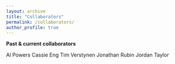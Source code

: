 ```yaml
---
layout: archive
title: "Collaborators"
permalink: /collaborators/
author_profile: true
---
```


**Past \& current collaborators**

Al Powers
Cassie Eng
Tim Verstynen 
Jonathan Rubin
Jordan Taylor 

